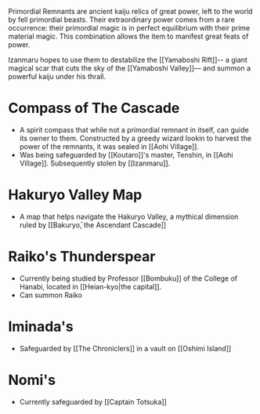 Primordial Remnants are ancient kaiju relics of great power, left to the world by fell primordial beasts. Their extraordinary power comes from a rare occurrence: their primordial magic is in perfect equilibrium with their prime material magic. This combination allows the item to manifest great feats of power.

Izanmaru hopes to use them to destabilize the [[Yamaboshi Rift]]-- a giant magical scar that cuts the sky of the [[Yamaboshi Valley]]— and summon a powerful kaiju under his thrall.

# Compass of The Cascade

- A spirit compass that while not a primordial remnant in itself, can guide its owner to them. Constructed by a greedy wizard lookin to harvest the power of the remnants, it was sealed in [[Aohi Village]].
- Was being safeguarded by [[Koutaro]]'s master, Tenshin, in [[Aohi Village]]. Subsequently stolen by [[Izanmaru]].

# Hakuryo Valley Map

- A map that helps navigate the Hakuryo Valley, a mythical dimension ruled by [[Bakuryо̄, the Ascendant Cascade]]
# Raiko's Thunderspear

- Currently being studied by Professor [[Bombuku]] of the College of Hanabi, located in [[Heian-kyo|the capital]].
- Can summon Raiko

# Iminada's

- Safeguarded by [[The Chroniclers]] in a vault on [[Oshimi Island]]

# Nomi's

- Currently safeguarded by [[Captain Totsuka]]

